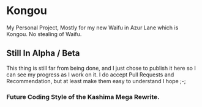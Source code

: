 # Kongou
My Personal Project, Mostly for my new Waifu in Azur Lane which is Kongou. No stealing of Waifu.

## Still In Alpha / Beta
This thing is still far from being done, and I just chose to publish it here so I can see my progress as I work on it. I do accept Pull Requests and Recommendation, but at least make them easy to understand I hope ;-;

### Future Coding Style of the Kashima Mega Rewrite.
